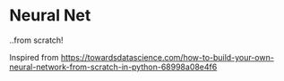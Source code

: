 # Neural Net
..from scratch!

Inspired from https://towardsdatascience.com/how-to-build-your-own-neural-network-from-scratch-in-python-68998a08e4f6
